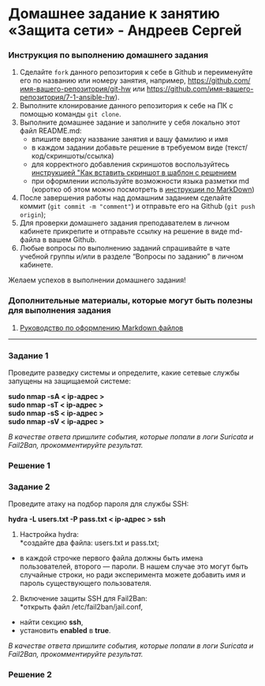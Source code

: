 # Домашнее задание к занятию «Защита сети» - Андреев Сергей


### Инструкция по выполнению домашнего задания

   1. Сделайте `fork` данного репозитория к себе в Github и переименуйте его по названию или номеру занятия, например, https://github.com/имя-вашего-репозитория/git-hw или  https://github.com/имя-вашего-репозитория/7-1-ansible-hw).
   2. Выполните клонирование данного репозитория к себе на ПК с помощью команды `git clone`.
   3. Выполните домашнее задание и заполните у себя локально этот файл README.md:
      - впишите вверху название занятия и вашу фамилию и имя
      - в каждом задании добавьте решение в требуемом виде (текст/код/скриншоты/ссылка)
      - для корректного добавления скриншотов воспользуйтесь [инструкцией "Как вставить скриншот в шаблон с решением](https://github.com/netology-code/sys-pattern-homework/blob/main/screen-instruction.md)
      - при оформлении используйте возможности языка разметки md (коротко об этом можно посмотреть в [инструкции  по MarkDown](https://github.com/netology-code/sys-pattern-homework/blob/main/md-instruction.md))
   4. После завершения работы над домашним заданием сделайте коммит (`git commit -m "comment"`) и отправьте его на Github (`git push origin`);
   5. Для проверки домашнего задания преподавателем в личном кабинете прикрепите и отправьте ссылку на решение в виде md-файла в вашем Github.
   6. Любые вопросы по выполнению заданий спрашивайте в чате учебной группы и/или в разделе “Вопросы по заданию” в личном кабинете.
   
Желаем успехов в выполнении домашнего задания!
   
### Дополнительные материалы, которые могут быть полезны для выполнения задания

1. [Руководство по оформлению Markdown файлов](https://gist.github.com/Jekins/2bf2d0638163f1294637#Code)

---

### Задание 1

Проведите разведку системы и определите, какие сетевые службы запущены на защищаемой системе:  

**sudo nmap -sA < ip-адрес >**  
**sudo nmap -sT < ip-адрес >**  
**sudo nmap -sS < ip-адрес >**  
**sudo nmap -sV < ip-адрес >**  

*В качестве ответа пришлите события, которые попали в логи Suricata и Fail2Ban, прокомментируйте результат.*  

### Решение 1

  

  

### Задание 2

Проведите атаку на подбор пароля для службы SSH:  

**hydra -L users.txt -P pass.txt < ip-адрес > ssh**  

1. Настройка hydra:  
*создайте два файла: users.txt и pass.txt;  
* в каждой строчке первого файла должны быть имена пользователей, второго — пароли. В нашем случае это могут быть случайные строки, но ради эксперимента можете добавить имя и пароль существующего пользователя.

2. Включение защиты SSH для Fail2Ban:  
*открыть файл /etc/fail2ban/jail.conf,  
* найти секцию **ssh**,  
* установить **enabled** в **true**.  

*В качестве ответа пришлите события, которые попали в логи Suricata и Fail2Ban, прокомментируйте результат.*  
 
### Решение 2

  
  
  

